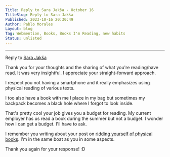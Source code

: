 ```yaml
---
Title: Reply to Sara Jakša - October 16
TitleSlug: Reply to Sara Jakša
Published: 2023-10-16 20:30:49
Author: Pablo Morales
Layout: blog
Tag: Webmention, Books, Books I'm Reading, new habits
Status: unlisted
---
```

---
<div class="athelas pa4">
  <div class="f6 f4-ns lh-copy measure center" markdown="1">
Reply to <a href="https://sarajaksa.eu/2023/10/what-books-i-am-going-to-read-next-reply-to-pablos-question-in-books-im-reading-at-the-moment/" class="link u-in-reply-to">Sara Jakša</a>

Thank you for your thoughts and the sharing of what you're reading/have read. It was very insightful. I appreciate your straight-forward approach. 

I respect you not having a smartphone and it really emphasizes using physical reading of various texts. 

I too also have a book with me I place in my bag but sometimes my backpack becomes a black hole where I forgot to look inside. 

That's pretty cool your job gives you a budget for reading. My current employer has us read a book during the summer but not a budget. I wonder how I can get a budget. I'll have to ask.

I remember you writing about your post on <a href="https://sarajaksa.eu/2023/09/i-need-to-get-rid-of-my-physical-books/" class="u-like-of">ridding yourself of physical books</a>. I'm in the same boat as you in some aspects.


Thank you again for your response! :D
  </div>
</div>

